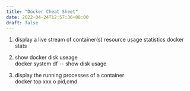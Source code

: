 ```yaml
---
title: "Docker Cheat Sheet"
date: 2022-04-24T12:57:36+08:00
draft: false 
---
```


1. display a live stream of container(s) resource usage statistics
docker stats 

2. show docker disk useage  
docker system df -- show disk usage

3. display the running processes of a container  
docker top xxx o pid,cmd


